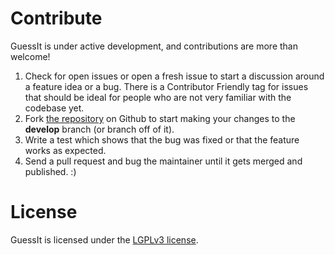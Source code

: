 # Contribute

GuessIt is under active development, and contributions are more than
welcome!

1.  Check for open issues or open a fresh issue to start a discussion
    around a feature idea or a bug. There is a Contributor Friendly tag
    for issues that should be ideal for people who are not very familiar
    with the codebase yet.
2.  Fork [the repository][] on Github to start making your changes to
    the **develop** branch (or branch off of it).
3.  Write a test which shows that the bug was fixed or that the feature
    works as expected.
4.  Send a pull request and bug the maintainer until it gets merged and
    published. :)

# License

GuessIt is licensed under the [LGPLv3 license][].

  [the repository]: https://github.com/guessit-io/guessit
  [LGPLv3 license]: http://www.gnu.org/licenses/lgpl.html